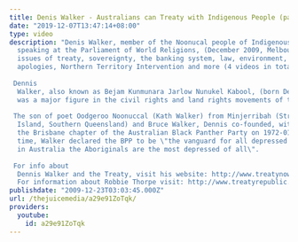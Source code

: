 ```yaml
---
title: Denis Walker - Australians can Treaty with Indigenous People (part 2 of 4)
date: "2019-12-07T13:47:14+08:00"
type: video
description: "Denis Walker, member of the Noonucal people of Indigenous Australia,
  speaking at the Parliament of World Religions, (December 2009, Melbourne) on the
  issues of treaty, sovereignty, the banking system, law, environment, government
  apologies, Northern Territory Intervention and more (4 videos in total)  Dennis
  Walker, also known as Bejam Kunmunara Jarlow Nunukel Kabool, (born December 1946)
  was a major figure in the civil rights and land rights movements of the 1970s.
   The son of poet Oodgeroo Noonuccal (Kath Walker) from Minjerribah (Stradbroke
  Island, Southern Queensland) and Bruce Walker, Dennis co-founded, with Sam Watson,
  the Brisbane chapter of the Australian Black Panther Party on 1972-01-08. At the
  time, Walker declared the BPP to be \"the vanguard for all depressed people, and
  in Australia the Aboriginals are the most depressed of all\".  For info about
  Dennis Walker and the Treaty, visit his website: http://www.treatynow.wordpress.com/
  For information about Robbie Thorpe visit: http://www.treatyrepublic.net/"
publishdate: "2009-12-23T03:03:45.000Z"
url: /thejuicemedia/a29e91ZoTqk/
providers:
  youtube:
    id: a29e91ZoTqk
---
```

